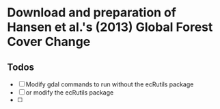 # Download and preparation of Hansen et al.'s (2013) Global Forest Cover Change




## Todos

- [ ] Modify gdal commands to run without the ecRutils package 
- [ ] or modify the ecRutils package
- [ ] 
